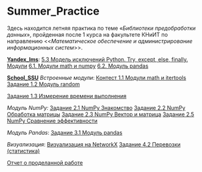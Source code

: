 # Summer_Practice
Здесь находится летняя практика по теме «_Библиотеки предобработки данных_», пройденная после 1 курса на факультете КНиИТ по направлению <<_Математическое обеспечение и администрирование информационных систем_>>.

[**Yandex_lms**](https://github.com/iammariyas/Summer_Practice/tree/main/Yandex_Practice):
[5.3 Модель исключений Python. Try, except, else, finally. Модули](https://github.com/iammariyas/Summer_Practice/blob/main/Yandex_Practice/5.3.%20%D0%9C%D0%BE%D0%B4%D0%B5%D0%BB%D1%8C%20%D0%B8%D1%81%D0%BA%D0%BB%D1%8E%D1%87%D0%B5%D0%BD%D0%B8%D0%B9%20Python.%20Try%2C%20except%2C%20else%2C%20finally.%20%D0%9C%D0%BE%D0%B4%D1%83%D0%BB%D0%B8.md)
[6.1. Модули math и numpy](https://github.com/iammariyas/Summer_Practice/blob/main/Yandex_Practice/6.1.%20%D0%9C%D0%BE%D0%B4%D1%83%D0%BB%D0%B8%20math%20%D0%B8%20numpy.md)
[6.2. Модуль pandas](https://github.com/iammariyas/Summer_Practice/blob/main/Yandex_Practice/6.2.%20%D0%9C%D0%BE%D0%B4%D1%83%D0%BB%D1%8C%20pandas.md)

[**School_SSU**](https://github.com/iammariyas/Summer_Practice/tree/main/SSU_Practice)
_Встроенные модули_:
[Контест 1.1 Модули math и itertools](https://github.com/iammariyas/Summer_Practice/blob/main/SSU_Practice/random.py)
[Задание 1.2 Модуль random](https://github.com/iammariyas/Summer_Practice/blob/main/SSU_Practice/%D0%9A%D0%BE%D0%BD%D1%82%D0%B5%D1%81%D1%82%201.1%20%D0%9C%D0%BE%D0%B4%D1%83%D0%BB%D0%B8%20math%20%D0%B8%20itertools.md)

[Задание 1.3 Измерение времени выполнения](https://github.com/iammariyas/Summer_Practice/blob/main/%D0%97%D0%B0%D0%B4%D0%B0%D0%BD%D0%B8%D0%B5%201.3%20%E2%80%94%20%D0%98%D0%B7%D0%BC%D0%B5%D1%80%D0%B5%D0%BD%D0%B8%D0%B5%20%D0%B2%D1%80%D0%B5%D0%BC%D0%B5%D0%BD%D0%B8%20%D0%B2%D1%8B%D0%BF%D0%BE%D0%BB%D0%BD%D0%B5%D0%BD%D0%B8%D1%8F.ipynb)

_Модуль NumPy:_
[Задание 2.1 NumPy Знакомство]()
[Задание 2.2 NumPy Обработка матрицы](https://github.com/iammariyas/Summer_Practice/blob/main/%D0%97%D0%B0%D0%B4%D0%B0%D0%BD%D0%B8%D0%B5%202.2%20NumPy%20%D0%9E%D0%B1%D1%80%D0%B0%D0%B1%D0%BE%D1%82%D0%BA%D0%B0%20%D0%BC%D0%B0%D1%82%D1%80%D0%B8%D1%86%D1%8B.ipynb)
[Задание 2.3 NumPy Вектор и матрица](https://github.com/iammariyas/Summer_Practice/blob/main/%D0%97%D0%B0%D0%B4%D0%B0%D0%BD%D0%B8%D0%B5%202.3%20NumPy%20%D0%92%D0%B5%D0%BA%D1%82%D0%BE%D1%80%20%D0%B8%20%D0%BC%D0%B0%D1%82%D1%80%D0%B8%D1%86%D0%B0.ipynb)
[Задание 2.5 NumPy Сравнение эффективности](https://github.com/iammariyas/Summer_Practice/blob/main/%D0%97%D0%B0%D0%B4%D0%B0%D0%BD%D0%B8%D0%B5%202.5%20NumPy%20%D0%A1%D1%80%D0%B0%D0%B2%D0%BD%D0%B5%D0%BD%D0%B8%D0%B5%20%D1%8D%D1%84%D1%84%D0%B5%D0%BA%D1%82%D0%B8%D0%B2%D0%BD%D0%BE%D1%81%D1%82%D0%B8.ipynb)

_Модуль Pandas_:
[Задание 3.1 Модуль pandas](https://github.com/iammariyas/Summer_Practice/blob/main/%D0%97%D0%B0%D0%B4%D0%B0%D0%BD%D0%B8%D0%B5%203.1%20%D0%9C%D0%BE%D0%B4%D1%83%D0%BB%D1%8C%20pandas.ipynb)

_Визуализация_:
[Визуализация на NetworkX]()
[Задание 4.2 Перевозки (статистика)](https://github.com/iammariyas/Summer_Practice/blob/main/%D0%97%D0%B0%D0%B4%D0%B0%D0%BD%D0%B8%D0%B5%204.2%20%D0%9F%D0%B5%D1%80%D0%B5%D0%B2%D0%BE%D0%B7%D0%BA%D0%B8%20(%D1%81%D1%82%D0%B0%D1%82%D0%B8%D1%81%D1%82%D0%B8%D0%BA%D0%B0).ipynb)

[Отчет о проделанной работе](https://github.com/iammariyas/Summer_Practice/blob/main/Kruleva_practice_241_1.docx)
